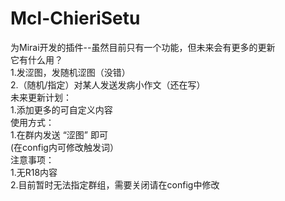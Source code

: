 # Mcl-ChieriSetu
为Mirai开发的插件--虽然目前只有一个功能，但未来会有更多的更新  
它有什么用？  
1.发涩图，发随机涩图（没错）  
2.（随机/指定）对某人发送发病小作文（还在写）  
未来更新计划：  
1.添加更多的可自定义内容    
使用方式：  
1.在群内发送  “涩图” 即可  
(在config内可修改触发词）  
注意事项：  
1.无R18内容  
2.目前暂时无法指定群组，需要关闭请在config中修改  
